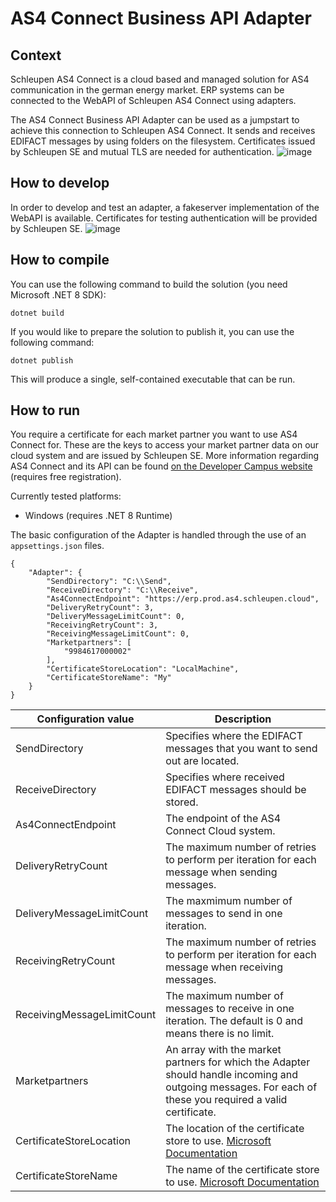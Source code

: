 # AS4 Connect Business API Adapter

## Context
Schleupen AS4 Connect is a cloud based and managed solution for AS4 communication in the german energy market. ERP systems can be connected to the WebAPI of Schleupen AS4 Connect using adapters.

The AS4 Connect Business API Adapter can be used as a jumpstart to achieve this connection to Schleupen AS4 Connect. It sends and receives EDIFACT messages by using folders on the filesystem. Certificates issued by Schleupen SE and mutual TLS are needed for authentication.
![image](https://github.com/schleupen/as4-connect-business-api-adapter/assets/68913205/98bef806-3c7b-46d0-84ad-d3aea8ef6119)


## How to develop
In order to develop and test an adapter, a fakeserver implementation of the WebAPI is available. Certificates for testing authentication will be provided by Schleupen SE.
![image](https://github.com/schleupen/as4-connect-business-api-adapter/assets/68913205/412fbe08-ba2e-402d-9111-ca95457fd726)


## How to compile
You can use the following command to build the solution (you need Microsoft .NET 8 SDK):

`dotnet build`

If you would like to prepare the solution to publish it, you can use the following command:

`dotnet publish`

This will produce a single, self-contained executable that can be run.

## How to run
You require a certificate for each market partner you want to use AS4 Connect for. These are the keys to access your market partner data on our cloud system and are issued by Schleupen SE. More information regarding AS4 Connect and its API can be found [on the Developer Campus website](https://developer-campus.de/tracks/integration/as4-connect-api/) (requires free registration).


Currently tested platforms:
* Windows (requires .NET 8 Runtime)

The basic configuration of the Adapter is handled through the use of an `appsettings.json` files.

```
{
    "Adapter": {
        "SendDirectory": "C:\\Send",
        "ReceiveDirectory": "C:\\Receive",
        "As4ConnectEndpoint": "https://erp.prod.as4.schleupen.cloud",
        "DeliveryRetryCount": 3,
        "DeliveryMessageLimitCount": 0,
        "ReceivingRetryCount": 3,
        "ReceivingMessageLimitCount": 0,
        "Marketpartners": [
            "9984617000002"
        ],
        "CertificateStoreLocation": "LocalMachine",
        "CertificateStoreName": "My"
    }
}
```

| Configuration value | Description |
| -------- | ------- |
| SendDirectory  | Specifies where the EDIFACT messages that you want to send out are located.|
| ReceiveDirectory | Specifies where received EDIFACT messages should be stored. |
| As4ConnectEndpoint | The endpoint of the AS4 Connect Cloud system. |
| DeliveryRetryCount | The maximum number of retries to perform per iteration for each message when sending messages. |
| DeliveryMessageLimitCount | The maxmimum number of messages to send in one iteration. |
| ReceivingRetryCount | The maximum number of retries to perform per iteration for each message when receiving messages. |
| ReceivingMessageLimitCount | The maximum number of messages to receive in one iteration. The default is 0 and means there is no limit. |
| Marketpartners | An array with the market partners for which the Adapter should handle incoming and outgoing messages. For each of these you required a valid certificate. |
| CertificateStoreLocation | The location of the certificate store to use. [Microsoft Documentation](https://learn.microsoft.com/en-us/dotnet/api/system.security.cryptography.x509certificates.storelocation?view=net-8.0)    |
| CertificateStoreName | The name of the certificate store to use. [Microsoft Documentation](https://learn.microsoft.com/en-us/dotnet/api/system.security.cryptography.x509certificates.storename?view=net-8.0) |


